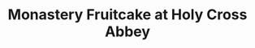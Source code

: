 ---
title: "Monastery Fruitcake at Holy Cross Abbey"
url: /martinsburg/monastery-fruitcake-at-holy-cross-abbey/
shop: bakery
---